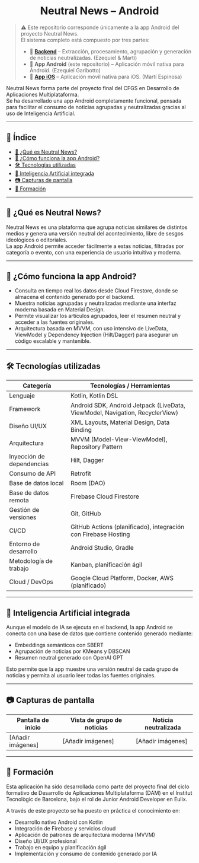 <h1 align="center">Neutral News – Android</h1>

> ⚠️ Este repositorio corresponde únicamente a la app Android del proyecto Neutral News.  
> El sistema completo está compuesto por tres partes:
>
> - 📡 [**Backend**](https://github.com/martiespinosa/neutral-news-backend) – Extracción, procesamiento, agrupación y generación de noticias neutralizadas. (Ezequiel & Martí)  
> - 📱 **App Android** (este repositorio) – Aplicación móvil nativa para Android. (Ezequiel Garibotto)  
> - 🍎 **[App iOS](https://github.com/martiespinosa/neutral-news)** – Aplicación móvil nativa para iOS. (Martí Espinosa)

Neutral News forma parte del proyecto final del CFGS en Desarrollo de Aplicaciones Multiplataforma.  
Se ha desarrollado una app Android completamente funcional, pensada para facilitar el consumo de noticias agrupadas y neutralizadas gracias al uso de Inteligencia Artificial.

---

## 📑 Índice

- [📰 ¿Qué es Neutral News?](#qué-es-neutral-news)  
- [📱 ¿Cómo funciona la app Android?](#cómo-funciona-la-app-android)  
- [🛠️ Tecnologías utilizadas](#tecnologías-utilizadas)  
- [🧠 Inteligencia Artificial integrada](#inteligencia-artificial-integrada)  
- [📷 Capturas de pantalla](#capturas-de-pantalla)  
- [📍 Formación](#formación)  

---

## 📰 ¿Qué es Neutral News?

Neutral News es una plataforma que agrupa noticias similares de distintos medios y genera una versión neutral del acontecimiento, libre de sesgos ideológicos o editoriales.  
La app Android permite acceder fácilmente a estas noticias, filtradas por categoría o evento, con una experiencia de usuario intuitiva y moderna.

---

## 📱 ¿Cómo funciona la app Android?

- Consulta en tiempo real los datos desde Cloud Firestore, donde se almacena el contenido generado por el backend.  
- Muestra noticias agrupadas y neutralizadas mediante una interfaz moderna basada en Material Design.  
- Permite visualizar los artículos agrupados, leer el resumen neutral y acceder a las fuentes originales.  
- Arquitectura basada en MVVM, con uso intensivo de LiveData, ViewModel y Dependency Injection (Hilt/Dagger) para asegurar un código escalable y mantenible.

---

## 🛠️ Tecnologías utilizadas

| Categoría                 | Tecnologías / Herramientas                                              |
|---------------------------|------------------------------------------------------------------------|
| Lenguaje                  | Kotlin, Kotlin DSL                                                     |
| Framework                 | Android SDK, Android Jetpack (LiveData, ViewModel, Navigation, RecyclerView) |
| Diseño UI/UX              | XML Layouts, Material Design, Data Binding                             |
| Arquitectura              | MVVM (Model-View-ViewModel), Repository Pattern                        |
| Inyección de dependencias | Hilt, Dagger                                                          |
| Consumo de API            | Retrofit                                                             |
| Base de datos local       | Room (DAO)                                                           |
| Base de datos remota      | Firebase Cloud Firestore                                             |
| Gestión de versiones      | Git, GitHub                                                         |
| CI/CD                     | GitHub Actions (planificado), integración con Firebase Hosting      |
| Entorno de desarrollo     | Android Studio, Gradle                                              |
| Metodología de trabajo    | Kanban, planificación ágil                                          |
| Cloud / DevOps            | Google Cloud Platform, Docker, AWS (planificado)                    |

---

## 🧠 Inteligencia Artificial integrada

Aunque el modelo de IA se ejecuta en el backend, la app Android se conecta con una base de datos que contiene contenido generado mediante:

- Embeddings semánticos con SBERT  
- Agrupación de noticias por KMeans y DBSCAN  
- Resumen neutral generado con OpenAI GPT  

Esto permite que la app muestre una versión neutral de cada grupo de noticias y permita al usuario leer todas las fuentes originales.

---

## 📷 Capturas de pantalla

| Pantalla de inicio | Vista de grupo de noticias | Noticia neutralizada |
|--------------------|----------------------------|---------------------|
| [Añadir imágenes]   | [Añadir imágenes]           | [Añadir imágenes]    |

---

## 📍 Formación

Esta aplicación ha sido desarrollada como parte del proyecto final del ciclo formativo de Desarrollo de Aplicaciones Multiplataforma (DAM) en el Institut Tecnològic de Barcelona, bajo el rol de Junior Android Developer en Eulix.

A través de este proyecto se ha puesto en práctica el conocimiento en:

- Desarrollo nativo Android con Kotlin  
- Integración de Firebase y servicios cloud  
- Aplicación de patrones de arquitectura moderna (MVVM)  
- Diseño UI/UX profesional  
- Trabajo en equipo y planificación ágil  
- Implementación y consumo de contenido generado por IA
